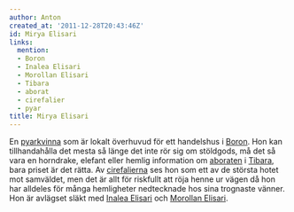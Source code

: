 ```yaml
---
author: Anton
created_at: '2011-12-28T20:43:46Z'
id: Mirya Elisari
links:
  mention:
  - Boron
  - Inalea Elisari
  - Morollan Elisari
  - Tibara
  - aborat
  - cirefalier
  - pyar
title: Mirya Elisari
---
```


En [pyarkvinna] som är lokalt överhuvud för ett handelshus i [Boron]. Hon kan tillhandahålla det
mesta så länge det inte rör sig om stöldgods, må det så vara en horndrake, elefant eller hemlig
information om [aboraten] i [Tibara], bara priset är det rätta. Av [cirefalierna] ses hon som ett av
de största hotet mot samväldet, men det är allt för riskfullt att röja henne ur vägen då hon har
alldeles för många hemligheter nedtecknade hos sina trognaste vänner. Hon är avlägset släkt med
[Inalea Elisari] och [Morollan Elisari].

  [pyarkvinna]: pyar
  [Boron]: Boron
  [aboraten]: aborat
  [Tibara]: Tibara
  [cirefalierna]: cirefalier
  [Inalea Elisari]: Inalea_Elisari
  [Morollan Elisari]: Morollan_Elisari
